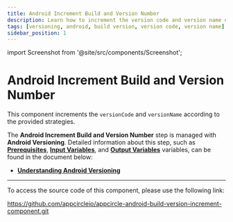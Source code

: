 ```yaml
---
title: Android Increment Build and Version Number
description: Learn how to increment the version code and version name of an Android application in Appcircle
tags: [versioning, android, build version, version code, version name]
sidebar_position: 1
---
```


import Screenshot from '@site/src/components/Screenshot';

# Android Increment Build and Version Number

This component increments the `versionCode` and `versionName` according to the provided strategies.

The **Android Increment Build and Version Number** step is managed with **Android Versioning**. Detailed information about this step, such as [**Prerequisites**](/versioning/android-version#enabling-version-management), [**Input Variables**](/versioning/android-version#input-variables), and [**Output Variables**](versioning/android-version#output-variables) variables, can be found in the document below:

- [**Understanding Android Versioning**](/versioning/android-version)

---

To access the source code of this component, please use the following link:

https://github.com/appcircleio/appcircle-android-build-version-increment-component.git
